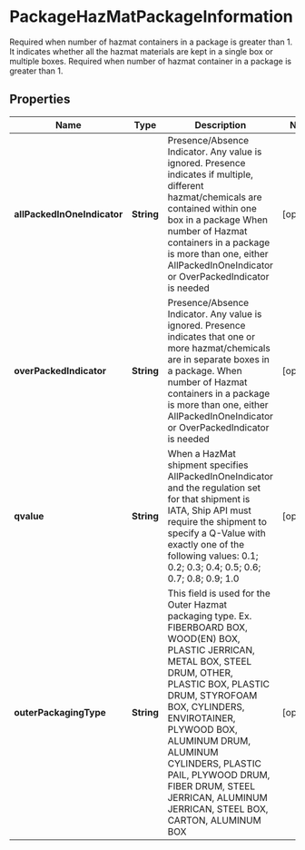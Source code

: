 

# PackageHazMatPackageInformation

Required when number of hazmat containers in a package is greater than 1. It indicates whether all the hazmat materials are kept in a single box or multiple boxes.  Required when number of hazmat container in a package is greater than 1.

## Properties

| Name | Type | Description | Notes |
|------------ | ------------- | ------------- | -------------|
|**allPackedInOneIndicator** | **String** | Presence/Absence Indicator. Any value is ignored. Presence indicates if multiple, different hazmat/chemicals are contained within one box in a package  When number of Hazmat containers in a package is more than one, either AllPackedInOneIndicator or OverPackedIndicator is needed |  [optional] |
|**overPackedIndicator** | **String** | Presence/Absence Indicator. Any value is ignored. Presence indicates that one or more hazmat/chemicals are in separate boxes in a package.  When number of Hazmat containers in a package is more than one, either AllPackedInOneIndicator or OverPackedIndicator is needed |  [optional] |
|**qvalue** | **String** | When a HazMat shipment specifies AllPackedInOneIndicator and the regulation set for that shipment is IATA, Ship API must require the shipment to specify a Q-Value with exactly one of the following values: 0.1; 0.2; 0.3; 0.4; 0.5; 0.6; 0.7; 0.8; 0.9; 1.0 |  [optional] |
|**outerPackagingType** | **String** | This field is used for the Outer Hazmat packaging type.  Ex. FIBERBOARD BOX, WOOD(EN) BOX, PLASTIC JERRICAN, METAL BOX, STEEL DRUM, OTHER, PLASTIC BOX, PLASTIC DRUM, STYROFOAM BOX, CYLINDERS, ENVIROTAINER, PLYWOOD BOX, ALUMINUM DRUM, ALUMINUM CYLINDERS, PLASTIC PAIL, PLYWOOD DRUM, FIBER DRUM, STEEL JERRICAN, ALUMINUM JERRICAN, STEEL BOX, CARTON, ALUMINUM BOX |  [optional] |



